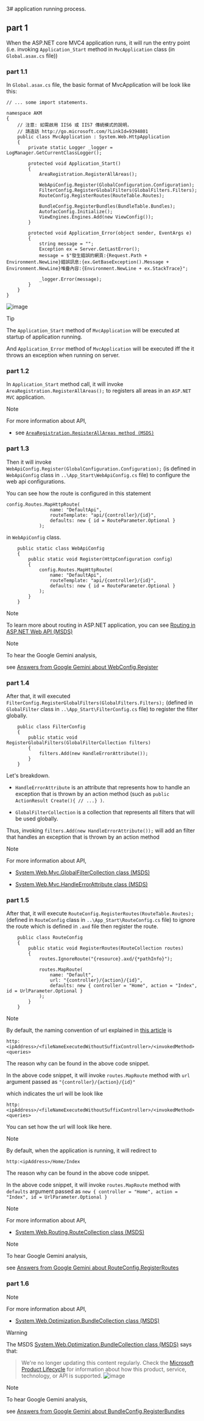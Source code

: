 3# application running process.
## part 1

When the ASP.NET core MVC4 application runs, it will run the entry point (i.e. invoking `Application_Start` method in `MvcApplication` class (in `Global.asax.cs` file))

### part 1.1
In `Global.asax.cs` file, the basic format of MvcApplication will be look like this:

```
// ... some import statements.

namespace AKM
{
    // 注意: 如需啟用 IIS6 或 IIS7 傳統模式的說明，
    // 請造訪 http://go.microsoft.com/?LinkId=9394801
    public class MvcApplication : System.Web.HttpApplication
    {
        private static Logger _logger = LogManager.GetCurrentClassLogger();

        protected void Application_Start()
        {
            AreaRegistration.RegisterAllAreas();

            WebApiConfig.Register(GlobalConfiguration.Configuration);
            FilterConfig.RegisterGlobalFilters(GlobalFilters.Filters);
            RouteConfig.RegisterRoutes(RouteTable.Routes);

            BundleConfig.RegisterBundles(BundleTable.Bundles);
            AutofacConfig.Initialize();
            ViewEngines.Engines.Add(new ViewConfig());
        }

        protected void Application_Error(object sender, EventArgs e)
        {
            string message = "";
            Exception ex = Server.GetLastError();
            message = $"發生錯誤的網頁:{Request.Path + Environment.NewLine}錯誤訊息:{ex.GetBaseException().Message + Environment.NewLine}堆疊內容:{Environment.NewLine + ex.StackTrace}";

            _logger.Error(message);
        }
    }
}
```

![image](https://github.com/user-attachments/assets/19e8b2eb-6a39-4d54-8fb1-7b7e8c321c76)

> [!TIP]
> The `Application_Start` method of `MvcApplication` will be executed at startup of application running.
>
> And `Application_Error` method of `MvcApplication` will be executed iff the it throws an exception when running on server. 

### part 1.2

In `Application_Start` method call, it will invoke `AreaRegistration.RegisterAllAreas();` to registers all areas in an `ASP.NET MVC` application.

> [!NOTE]
> For more information about API,
>
> + see [`AreaRegistration.RegisterAllAreas method (MSDS)`](https://learn.microsoft.com/en-us/dotnet/api/system.web.mvc.arearegistration.registerallareas?view=aspnet-mvc-5.2)

### part 1.3

Then it will invoke `WebApiConfig.Register(GlobalConfiguration.Configuration);` (is defined in `WebApiConfig` class in `..\App_Start\WebApiConfig.cs` file) to configure the web api configurations.

You can see how the route is configured in this statement

```
config.Routes.MapHttpRoute(
                name: "DefaultApi",
                routeTemplate: "api/{controller}/{id}",
                defaults: new { id = RouteParameter.Optional }
            );
```

in `WebApiConfig` class.

```
    public static class WebApiConfig
    {
        public static void Register(HttpConfiguration config)
        {
            config.Routes.MapHttpRoute(
                name: "DefaultApi",
                routeTemplate: "api/{controller}/{id}",
                defaults: new { id = RouteParameter.Optional }
            );
        }
    }
```

> [!NOTE]
> To learn more about routing in ASP.NET application, you can see [Routing in ASP.NET Web API (MSDS)](https://learn.microsoft.com/en-us/aspnet/web-api/overview/web-api-routing-and-actions/routing-in-aspnet-web-api)

> [!NOTE]
> To hear the Google Gemini analysis,
>
> see [Answers from Google Gemini about WebConfig.Register](https://github.com/40843245/ASP.NET-core-MVC/blob/main/ASP.NET%20core%20MVC4/Answers/Answers%20from%20AI%20model/Google%20Gemini/WebConfig.Register.md#answers-from-google-gemini-about-webconfigregister)

### part 1.4

After that, it will executed `FilterConfig.RegisterGlobalFilters(GlobalFilters.Filters);` (defined in `GlobalFilter`  class in `..\App_Start\FilterConfig.cs` file) to register the filter globally.

```
    public class FilterConfig
    {
        public static void RegisterGlobalFilters(GlobalFilterCollection filters)
        {
            filters.Add(new HandleErrorAttribute());
        }
    }
```

Let's breakdown.

+ `HandleErrorAttribute` is an attribute that represents how to handle an exception that is thrown by an action method (such as `public ActionResult Create(){ // ...} )`.

+ `GlobalFilterCollection` is a collection that represents all filters that will be used globally.

Thus, invoking `filters.Add(new HandleErrorAttribute());` will add an filter that handles an exception that is thrown by an action method

> [!NOTE]
> For more information about API,
>
> + [System.Web.Mvc.GlobalFilterCollection class (MSDS)](https://learn.microsoft.com/en-us/dotnet/api/system.web.mvc.globalfiltercollection?view=aspnet-mvc-5.2)
>
> + [System.Web.Mvc.HandleErrorAttribute class (MSDS)](https://learn.microsoft.com/en-us/dotnet/api/system.web.mvc.handleerrorattribute?view=aspnet-mvc-5.2)

### part 1.5

After that, it will execute `RouteConfig.RegisterRoutes(RouteTable.Routes);` (defined in `RouteConfig` class in `..\App_Start\RouteConfig.cs` file) to ignore the route which is defined in `.axd` file then register the route.

```
    public class RouteConfig
    {
        public static void RegisterRoutes(RouteCollection routes)
        {
            routes.IgnoreRoute("{resource}.axd/{*pathInfo}");

            routes.MapRoute(
                name: "Default",
                url: "{controller}/{action}/{id}",
                defaults: new { controller = "Home", action = "Index", id = UrlParameter.Optional }
            );
        }
    }
```

> [!NOTE]
> By default, the naming convention of url explained in [this article](https://github.com/40843245/ASP.NET-core-MVC/blob/main/naming%20convention/MS%20MVC%20naming%20convention.md#url) is
>
> ```
> http:<ipAddress>/<fileNameExecutedWithoutSuffixController>/<invokedMethod><queries>
> ```
>
> The reason why can be found in the above code snippet.
>
> In the above code snippet, it will invoke `routes.MapRoute` method with `url` argument passed as `"{controller}/{action}/{id}"`
>
> which indicates the url will be look like
>
> ```
> http:<ipAddress>/<fileNameExecutedWithoutSuffixController>/<invokedMethod><queries>
> ```
> 
> You can set how the url will look like here.

> [!NOTE]
> By default, when the application is running, it will redirect to
>
> ```
> http:<ipAddress>/Home/Index
> ```
>
> The reason why can be found in the above code snippet.
>
> In the above code snippet, it will invoke `routes.MapRoute` method with `defaults` argument passed as `new { controller = "Home", action = "Index", id = UrlParameter.Optional }`

> [!NOTE]
> For more information about API,
>
> + [System.Web.Routing.RouteCollection class (MSDS)](https://learn.microsoft.com/en-us/dotnet/api/system.web.routing.routecollection?view=netframework-4.8.1)

> [!NOTE]
> To hear Google Gemini analysis,
>
> see [Answers from Google Gemini about RouteConfig.RegisterRoutes](https://github.com/40843245/ASP.NET-core-MVC/blob/main/ASP.NET%20core%20MVC4/Answers/Answers%20from%20AI%20model/Google%20Gemini/RouteConfig.RegisterRoutes.md)

### part 1.6

> [!NOTE]
> For more information about API,
>
> + [System.Web.Optimization.BundleCollection class (MSDS)](https://learn.microsoft.com/en-us/previous-versions/aspnet/hh195147%28v%3dvs.110%29)

> [!WARNING]
> The MSDS [System.Web.Optimization.BundleCollection class (MSDS)](https://learn.microsoft.com/en-us/previous-versions/aspnet/hh195147%28v%3dvs.110%29) says that:
>> We're no longer updating this content regularly. Check the [Microsoft Product Lifecycle](https://learn.microsoft.com/lifecycle/products) for information about how this product, service, technology, or API is supported.
>> ![image](https://github.com/user-attachments/assets/6cd6f6e5-74b3-4c19-b7e6-185aeff658b9)


> [!NOTE]
> To hear Google Gemini analysis,
>
> see [Answers from Google Gemini about BundleConfig.RegisterBundles](https://github.com/40843245/ASP.NET-core-MVC/blob/main/ASP.NET%20core%20MVC4/Answers/Answers%20from%20AI%20model/Google%20Gemini/BundleConfig.RegisterBundles.md)
